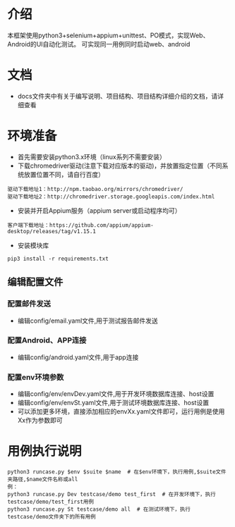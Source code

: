 # 介绍
本框架使用python3+selenium+appium+unittest、PO模式，实现Web、Android的UI自动化测试。
可实现同一用例同时启动web、android

# 文档
* docs文件夹中有关于编写说明、项目结构、项目结构详细介绍的文档，请详细查看

# 环境准备
* 首先需要安装python3.x环境（linux系列不需要安装）
* 下载chromedriver驱动(注意下载对应版本的驱动)，并放置指定位置（不同系统放置位置不同，请自行百度）
```
驱动下载地址1：http://npm.taobao.org/mirrors/chromedriver/
驱动下载地址2：http://chromedriver.storage.googleapis.com/index.html
```
* 安装并开启Appium服务（appium server或启动程序均可）
```
客户端下载地址：https://github.com/appium/appium-desktop/releases/tag/v1.15.1
```
* 安装模块库
```
pip3 install -r requirements.txt
```

## 编辑配置文件
### 配置邮件发送
* 编辑config/email.yaml文件,用于测试报告邮件发送
### 配置Android、APP连接
* 编辑config/android.yaml文件,用于app连接
### 配置env环境参数
* 编辑config/env/envDev.yaml文件,用于开发环境数据库连接、host设置
* 编辑config/env/envSt.yaml文件,用于测试环境数据库连接、host设置
* 可以添加更多环境，直接添加相应的envXx.yaml文件即可，运行用例是使用Xx作为参数即可 

# 用例执行说明
```
python3 runcase.py $env $suite $name  # 在$env环境下，执行用例,$suite文件夹路径,$name文件名称或all
例：
python3 runcase.py Dev testcase/demo test_first  # 在开发环境下，执行testcase/demo/test_first用例
python3 runcase.py St testcase/demo all  # 在测试环境下，执行testcase/demo文件夹下的所有用例
```
